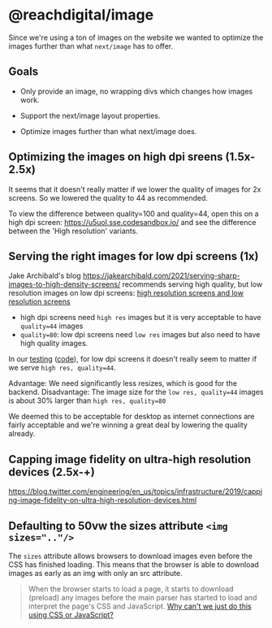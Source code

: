 # @reachdigital/image

Since we're using a ton of images on the website we wanted to optimize the
images further than what `next/image` has to offer.

## Goals

- Only provide an image, no wrapping divs which changes how images work.

- Support the next/image layout properties.

- Optimize images further than what next/image does.

## Optimizing the images on high dpi sreens (1.5x-2.5x)

It seems that it doesn't really matter if we lower the quality of images for 2x
screens. So we lowered the quality to 44 as recommended.

To view the difference between quality=100 and quality=44, open this on a high
dpi screen: https://u5uol.sse.codesandbox.io/ and see the difference between the
'High resolution' variants.

## Serving the right images for low dpi screens (1x)

Jake Archibald's blog
https://jakearchibald.com/2021/serving-sharp-images-to-high-density-screens/
recommends serving high quality, but low resolution images on low dpi screens:
[high resolution screens and low resolution screens](https://jakearchibald.com/2021/serving-sharp-images-to-high-density-screens/#compressing-images-for-high-density-screens)

- high dpi screens need `high res` images but it is very acceptable to have
  `quality=44` images
- `quality=80`: low dpi screens need `low res` images but also need to have high
  quality images.

In our [testing](https://u5uol.sse.codesandbox.io/)
([code](https://codesandbox.io/s/strange-fermi-u5uol?file=/pages/index.tsx)),
for low dpi screens it doesn't really seem to matter if we serve
`high res, quality=44`.

Advantage: We need significantly less resizes, which is good for the backend.
Disadvantage: The image size for the `low res, quality=44` images is about 30%
larger than `high res, quality=80`

We deemed this to be acceptable for desktop as internet connections are fairly
acceptable and we're winning a great deal by lowering the quality already.

## Capping image fidelity on ultra-high resolution devices (2.5x-+)

https://blog.twitter.com/engineering/en_us/topics/infrastructure/2019/capping-image-fidelity-on-ultra-high-resolution-devices.html

## Defaulting to 50vw the sizes attribute `<img sizes=".."/>`

The `sizes` attribute allows browsers to download images even before the CSS has
finished loading. This means that the browser is able to download images as
early as an img with only an src attribute.

> When the browser starts to load a page, it starts to download (preload) any
> images before the main parser has started to load and interpret the page's CSS
> and JavaScript.
> [Why can't we just do this using CSS or JavaScript?](https://developer.mozilla.org/en-US/docs/Learn/HTML/Multimedia_and_embedding/Responsive_images#why_cant_we_just_do_this_using_css_or_javascript)

